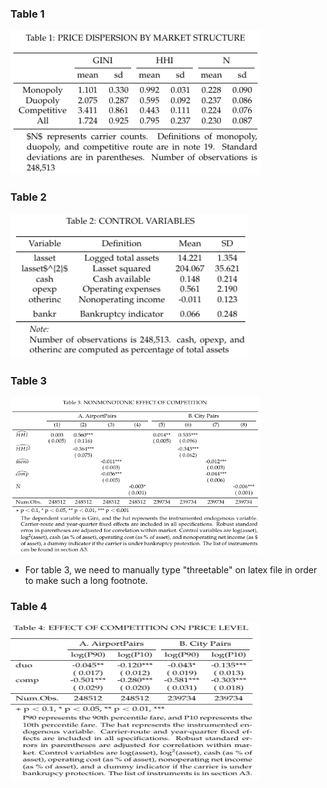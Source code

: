 ### Table 1

[<img src="./Results/Table1.png" title="Table 1" alt="Table 1" width="400.3" height="231"/>](./Table1.R)


### Table 2

[<img src="./Results/Table2.png" title="Table 2" alt="Table 2" width="380.3" height="231"/>](./Table2.R)

### Table 3

[<img src="./Results/Table3.png" title="Table 3" alt="Table 3" width="400.3" height="251"/>](./Table3.R)
- For table 3, we need to manually type "threetable" on latex file in order to make such a long footnote.

### Table 4

[<img src="./Results/Table4.png" title="Table 4" alt="Table 4" width="400.3" height="251"/>](./Table4.R)